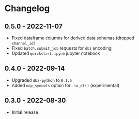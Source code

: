 # Changelog

## 0.5.0 - 2022-11-07
 - Fixed dataframe columns for derived data schemas (dropped `channel_id`)
 - Fixed `batch.submit_job` requests for `dbz` encoding
 - Updated `quickstart.ipynb` jupyter notebook

## 0.4.0 - 2022-09-14
 - Upgraded `dbz-python` to `0.1.5`
 - Added `map_symbols` option for `.to_df()` (experimental)

## 0.3.0 - 2022-08-30
 - Initial release
